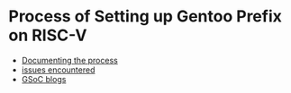 # Process of Setting up Gentoo Prefix on RISC-V

* [Documenting the process](./docs/porting.md)
* [issues encountered](./logs)
* [GSoC blogs](./docs/final_report.md)
